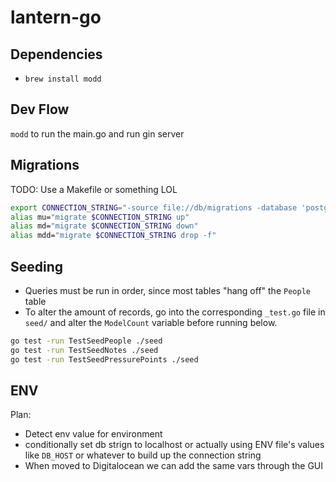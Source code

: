 # lantern-go

## Dependencies

- `brew install modd`

## Dev Flow

`modd` to run the main.go and run gin server

## Migrations

TODO: Use a Makefile or something LOL

```sh
export CONNECTION_STRING="-source file://db/migrations -database 'postgres://localhost:5432/lantern-go?sslmode=disable'"
alias mu="migrate $CONNECTION_STRING up"
alias md="migrate $CONNECTION_STRING down"
alias mdd="migrate $CONNECTION_STRING drop -f"
```

## Seeding
- Queries must be run in order, since most tables "hang off" the `People` table
- To alter the amount of records, go into the corresponding `_test.go` file in `seed/` and alter the `ModelCount` variable before running below.

```sh
go test -run TestSeedPeople ./seed
go test -run TestSeedNotes ./seed
go test -run TestSeedPressurePoints ./seed
```

## ENV

Plan:
- Detect env value for environment
- conditionally set db strign to localhost or actually using ENV file's values like `DB_HOST` or whatever to build up the connection string
- When moved to Digitalocean we can add the same vars through the GUI